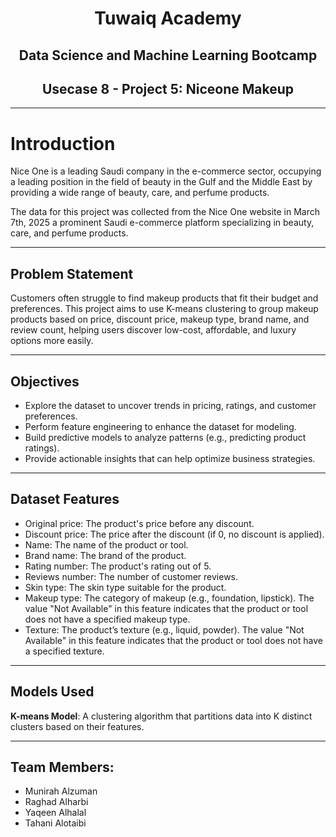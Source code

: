 <h1 align="center">Tuwaiq Academy</h1>
<h2 align="center">Data Science and Machine Learning Bootcamp</h2>
<h2 align="center">Usecase 8 - Project 5: Niceone Makeup</h2>

---

# Introduction

Nice One is a leading Saudi company in the e-commerce sector, occupying a leading position in the field of beauty in the Gulf and the Middle East by providing a wide range of beauty, care, and perfume products.

The data for this project was collected from the Nice One website in March 7th, 2025 a prominent Saudi e-commerce platform specializing in beauty, care, and perfume products.

---

## Problem Statement

Customers often struggle to find makeup products that fit their budget and preferences. This project aims to use K-means clustering to group makeup products based on price, discount price, makeup type, brand name, and review count, helping users discover low-cost, affordable, and luxury options more easily.

---

## Objectives

- Explore the dataset to uncover trends in pricing, ratings, and customer preferences.  
- Perform feature engineering to enhance the dataset for modeling.  
- Build predictive models to analyze patterns (e.g., predicting product ratings).  
- Provide actionable insights that can help optimize business strategies.

---

## Dataset Features

- Original price: The product's price before any discount.
- Discount price: The price after the discount (if 0, no discount is applied).
- Name: The name of the product or tool.
- Brand name: The brand of the product.
- Rating number: The product's rating out of 5.
- Reviews number: The number of customer reviews.
- Skin type: The skin type suitable for the product.
- Makeup type: The category of makeup (e.g., foundation, lipstick). The value "Not Available" in this feature indicates that the product or tool does not have a specified makeup type.
- Texture: The product’s texture (e.g., liquid, powder). The value "Not Available" in this feature indicates that the product or tool does not have a specified texture. 

---

## Models Used 
 **K-means Model**: A clustering algorithm that partitions data into K distinct clusters based on their features.

---
## Team Members:
- Munirah Alzuman 
- Raghad Alharbi
- Yaqeen Alhalal
- Tahani Alotaibi

